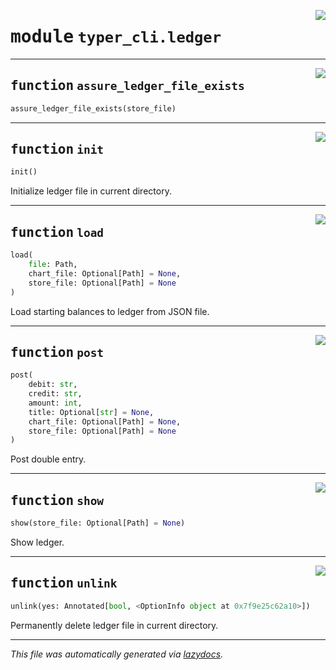 <!-- markdownlint-disable -->

<a href="https://github.com/rustedpy/result/blob/master/abacus/typer_cli/ledger.py#L0"><img align="right" style="float:right;" src="https://img.shields.io/badge/-source-cccccc?style=flat-square"></a>

# <kbd>module</kbd> `typer_cli.ledger`





---

<a href="https://github.com/rustedpy/result/blob/master/abacus/typer_cli/ledger.py#L18"><img align="right" style="float:right;" src="https://img.shields.io/badge/-source-cccccc?style=flat-square"></a>

## <kbd>function</kbd> `assure_ledger_file_exists`

```python
assure_ledger_file_exists(store_file)
```






---

<a href="https://github.com/rustedpy/result/blob/master/abacus/typer_cli/ledger.py#L26"><img align="right" style="float:right;" src="https://img.shields.io/badge/-source-cccccc?style=flat-square"></a>

## <kbd>function</kbd> `init`

```python
init()
```

Initialize ledger file in current directory. 


---

<a href="https://github.com/rustedpy/result/blob/master/abacus/typer_cli/ledger.py#L37"><img align="right" style="float:right;" src="https://img.shields.io/badge/-source-cccccc?style=flat-square"></a>

## <kbd>function</kbd> `load`

```python
load(
    file: Path,
    chart_file: Optional[Path] = None,
    store_file: Optional[Path] = None
)
```

Load starting balances to ledger from JSON file. 


---

<a href="https://github.com/rustedpy/result/blob/master/abacus/typer_cli/ledger.py#L51"><img align="right" style="float:right;" src="https://img.shields.io/badge/-source-cccccc?style=flat-square"></a>

## <kbd>function</kbd> `post`

```python
post(
    debit: str,
    credit: str,
    amount: int,
    title: Optional[str] = None,
    chart_file: Optional[Path] = None,
    store_file: Optional[Path] = None
)
```

Post double entry. 


---

<a href="https://github.com/rustedpy/result/blob/master/abacus/typer_cli/ledger.py#L80"><img align="right" style="float:right;" src="https://img.shields.io/badge/-source-cccccc?style=flat-square"></a>

## <kbd>function</kbd> `show`

```python
show(store_file: Optional[Path] = None)
```

Show ledger. 


---

<a href="https://github.com/rustedpy/result/blob/master/abacus/typer_cli/ledger.py#L87"><img align="right" style="float:right;" src="https://img.shields.io/badge/-source-cccccc?style=flat-square"></a>

## <kbd>function</kbd> `unlink`

```python
unlink(yes: Annotated[bool, <OptionInfo object at 0x7f9e25c62a10>])
```

Permanently delete ledger file in current directory. 




---

_This file was automatically generated via [lazydocs](https://github.com/ml-tooling/lazydocs)._

